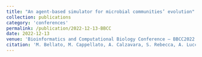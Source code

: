 ```yaml
---
title: "An agent-based simulator for microbial communities’ evolution"
collection: publications
category: 'conferences'
permalink: /publication/2022-12-13-BBCC
date: 2022-12-13
venue: 'Bioinformatics and Computational Biology Conference – BBCC2022'
citation: 'M. Bellato, M. Cappellato, A. Calzavara, S. Rebecca, A. Lucchiari, and B. Di Camillo, "An agent-based simulator for microbial communities’ evolution" in <i>Bioinformatics and Computational Biology Conference – BBCC2022</i>, Online, December 13-15, 2022.'
---
```

